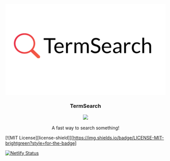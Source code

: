 <div id="top"></div>




<!-- PROJECT LOGO -->
<br />
<div align="center">
  <a href="https://github.com/TalkativeDiv/TermSearch">
    <img src="https://github.com/TalkativeDiv/TermSearch/blob/master/img/banner.png" alt="Logo">
  </a>

  <h3 align="center">TermSearch</h3>
<img src="https://img.shields.io/badge/LICENSE-MIT-brightgreen?style=for-the-badge"
        height="15">
        
  <p align="center">
    A fast way to search something!
  </p>
</div>

[![MIT License][license-shield]][https://img.shields.io/badge/LICENSE-MIT-brightgreen?style=for-the-badge]

[![Netlify Status](https://api.netlify.com/api/v1/badges/fc350cb5-b858-4837-aeb6-5575abf2fc34/deploy-status)](https://app.netlify.com/sites/termsearch/deploys)
